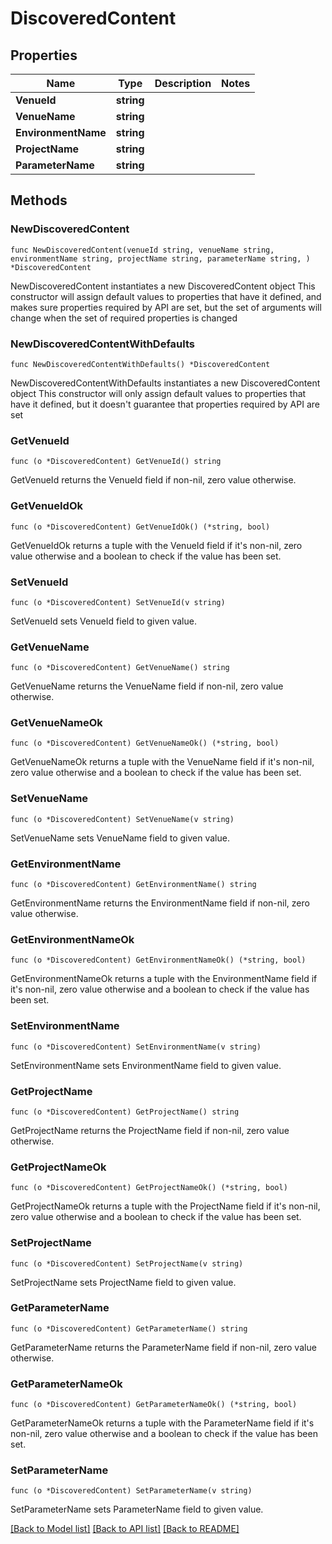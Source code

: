 # DiscoveredContent

## Properties

Name | Type | Description | Notes
------------ | ------------- | ------------- | -------------
**VenueId** | **string** |  | 
**VenueName** | **string** |  | 
**EnvironmentName** | **string** |  | 
**ProjectName** | **string** |  | 
**ParameterName** | **string** |  | 

## Methods

### NewDiscoveredContent

`func NewDiscoveredContent(venueId string, venueName string, environmentName string, projectName string, parameterName string, ) *DiscoveredContent`

NewDiscoveredContent instantiates a new DiscoveredContent object
This constructor will assign default values to properties that have it defined,
and makes sure properties required by API are set, but the set of arguments
will change when the set of required properties is changed

### NewDiscoveredContentWithDefaults

`func NewDiscoveredContentWithDefaults() *DiscoveredContent`

NewDiscoveredContentWithDefaults instantiates a new DiscoveredContent object
This constructor will only assign default values to properties that have it defined,
but it doesn't guarantee that properties required by API are set

### GetVenueId

`func (o *DiscoveredContent) GetVenueId() string`

GetVenueId returns the VenueId field if non-nil, zero value otherwise.

### GetVenueIdOk

`func (o *DiscoveredContent) GetVenueIdOk() (*string, bool)`

GetVenueIdOk returns a tuple with the VenueId field if it's non-nil, zero value otherwise
and a boolean to check if the value has been set.

### SetVenueId

`func (o *DiscoveredContent) SetVenueId(v string)`

SetVenueId sets VenueId field to given value.


### GetVenueName

`func (o *DiscoveredContent) GetVenueName() string`

GetVenueName returns the VenueName field if non-nil, zero value otherwise.

### GetVenueNameOk

`func (o *DiscoveredContent) GetVenueNameOk() (*string, bool)`

GetVenueNameOk returns a tuple with the VenueName field if it's non-nil, zero value otherwise
and a boolean to check if the value has been set.

### SetVenueName

`func (o *DiscoveredContent) SetVenueName(v string)`

SetVenueName sets VenueName field to given value.


### GetEnvironmentName

`func (o *DiscoveredContent) GetEnvironmentName() string`

GetEnvironmentName returns the EnvironmentName field if non-nil, zero value otherwise.

### GetEnvironmentNameOk

`func (o *DiscoveredContent) GetEnvironmentNameOk() (*string, bool)`

GetEnvironmentNameOk returns a tuple with the EnvironmentName field if it's non-nil, zero value otherwise
and a boolean to check if the value has been set.

### SetEnvironmentName

`func (o *DiscoveredContent) SetEnvironmentName(v string)`

SetEnvironmentName sets EnvironmentName field to given value.


### GetProjectName

`func (o *DiscoveredContent) GetProjectName() string`

GetProjectName returns the ProjectName field if non-nil, zero value otherwise.

### GetProjectNameOk

`func (o *DiscoveredContent) GetProjectNameOk() (*string, bool)`

GetProjectNameOk returns a tuple with the ProjectName field if it's non-nil, zero value otherwise
and a boolean to check if the value has been set.

### SetProjectName

`func (o *DiscoveredContent) SetProjectName(v string)`

SetProjectName sets ProjectName field to given value.


### GetParameterName

`func (o *DiscoveredContent) GetParameterName() string`

GetParameterName returns the ParameterName field if non-nil, zero value otherwise.

### GetParameterNameOk

`func (o *DiscoveredContent) GetParameterNameOk() (*string, bool)`

GetParameterNameOk returns a tuple with the ParameterName field if it's non-nil, zero value otherwise
and a boolean to check if the value has been set.

### SetParameterName

`func (o *DiscoveredContent) SetParameterName(v string)`

SetParameterName sets ParameterName field to given value.



[[Back to Model list]](../README.md#documentation-for-models) [[Back to API list]](../README.md#documentation-for-api-endpoints) [[Back to README]](../README.md)


